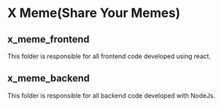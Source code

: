 # X Meme(Share Your Memes)

## x_meme_frontend

This folder is responsible for all frontend code developed using react.

## x_meme_backend

This folder is responsible for all backend code developed with NodeJs.